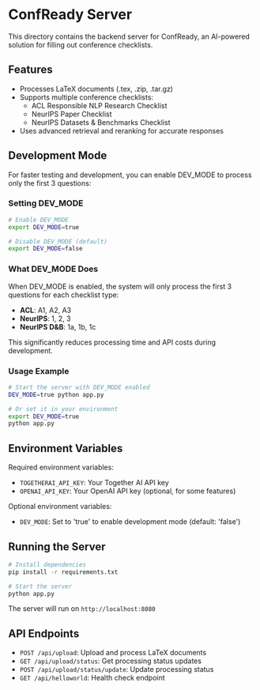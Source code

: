 # ConfReady Server

This directory contains the backend server for ConfReady, an AI-powered solution for filling out conference checklists.

## Features

- Processes LaTeX documents (.tex, .zip, .tar.gz)
- Supports multiple conference checklists:
  - ACL Responsible NLP Research Checklist
  - NeurIPS Paper Checklist
  - NeurIPS Datasets & Benchmarks Checklist
- Uses advanced retrieval and reranking for accurate responses

## Development Mode

For faster testing and development, you can enable DEV_MODE to process only the first 3 questions:

### Setting DEV_MODE

```bash
# Enable DEV_MODE
export DEV_MODE=true

# Disable DEV_MODE (default)
export DEV_MODE=false
```

### What DEV_MODE Does

When DEV_MODE is enabled, the system will only process the first 3 questions for each checklist type:

- **ACL**: A1, A2, A3
- **NeurIPS**: 1, 2, 3
- **NeurIPS D&B**: 1a, 1b, 1c

This significantly reduces processing time and API costs during development.

### Usage Example

```bash
# Start the server with DEV_MODE enabled
DEV_MODE=true python app.py

# Or set it in your environment
export DEV_MODE=true
python app.py
```

## Environment Variables

Required environment variables:
- `TOGETHERAI_API_KEY`: Your Together AI API key
- `OPENAI_API_KEY`: Your OpenAI API key (optional, for some features)

Optional environment variables:
- `DEV_MODE`: Set to 'true' to enable development mode (default: 'false')

## Running the Server

```bash
# Install dependencies
pip install -r requirements.txt

# Start the server
python app.py
```

The server will run on `http://localhost:8080`

## API Endpoints

- `POST /api/upload`: Upload and process LaTeX documents
- `GET /api/upload/status`: Get processing status updates
- `POST /api/upload/status/update`: Update processing status
- `GET /api/helloworld`: Health check endpoint 